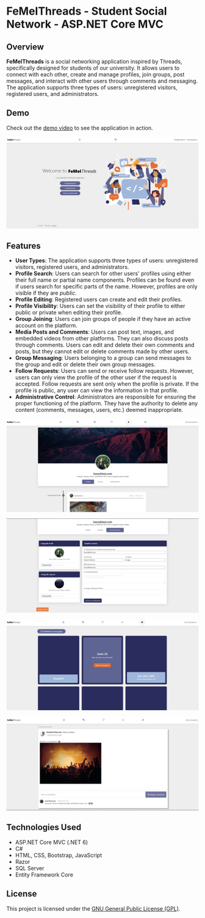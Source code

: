 # FeMeIThreads - Student Social Network - ASP.NET Core MVC 

## Overview
**FeMeIThreads** is a social networking application inspired by Threads, specifically designed for students of our university. It allows users to connect with each other, create and manage profiles, join groups, post messages, and interact with other users through comments and messaging. The application supports three types of users: unregistered visitors, registered users, and administrators.

## Demo
Check out the [demo video](https://www.youtube.com/watch?v=c3nTXt6WckA) to see the application in action.


![homepage](https://github.com/LVanesa/FeMeIThreads-micro-social-platform/blob/main/captions/cap1.JPG)


## Features
- **User Types**: The application supports three types of users: unregistered visitors, registered users, and administrators.
- **Profile Search**: Users can search for other users' profiles using either their full name or partial name components. Profiles can be found even if users search for specific parts of the name. However, profiles are only visible if they are *public*.
- **Profile Editing**: Registered users can create and edit their profiles.
- **Profile Visibility**: Users can set the visibility of their profile to either public or private when editing their profile.
- **Group Joining**: Users can join groups of people if they have an active account on the platform.
- **Media Posts and Comments**: Users can post text, images, and embedded videos from other platforms. They can also discuss posts through comments. Users can edit and delete their own comments and posts, but they cannot edit or delete comments made by other users.
- **Group Messaging**: Users belonging to a group can send messages to the group and edit or delete their own group messages.
- **Follow Requests**: Users can send or receive follow requests. However, users can only view the profile of the other user if the request is accepted. Follow requests are sent only when the profile is private. If the profile is public, any user can view the information in that profile.
- **Administrative Control**: Administrators are responsible for ensuring the proper functioning of the platform. They have the authority to delete any content (comments, messages, users, etc.) deemed inappropriate.


![profile](https://github.com/LVanesa/FeMeIThreads-micro-social-platform/blob/main/captions/cap2.JPG)

![enter image description here](https://github.com/LVanesa/FeMeIThreads-micro-social-platform/blob/main/captions/cap3.JPG)



![enter image description here](https://github.com/LVanesa/FeMeIThreads-micro-social-platform/blob/main/captions/cap4.JPG)


![enter image description here](https://github.com/LVanesa/FeMeIThreads-micro-social-platform/blob/main/captions/cap6.JPG)


## Technologies Used
- ASP.NET Core MVC (.NET 6)
- C#
- HTML, CSS, Bootstrap, JavaScript
- Razor
- SQL Server 
- Entity Framework Core


## License
This project is licensed under the [GNU General Public License (GPL)](LICENSE).

